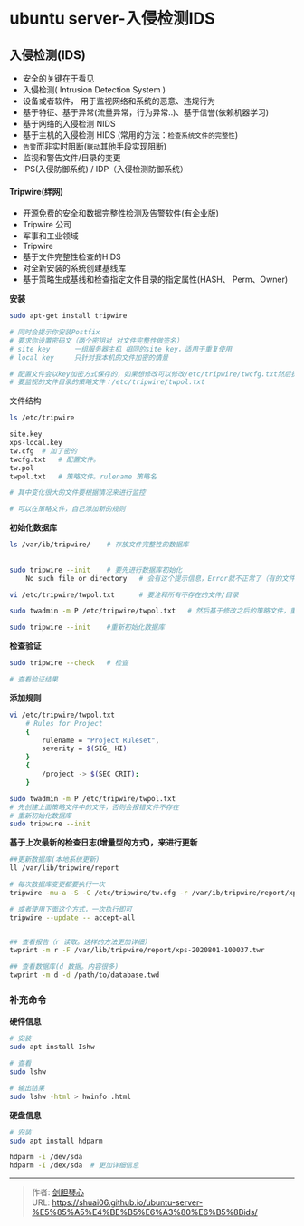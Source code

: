 # ubuntu server-入侵检测IDS


## 入侵检测(IDS)

- 安全的关键在于看见
- 入侵检测( Intrusion Detection System )
- 设备或者软件， 用于监视网络和系统的恶意、违规行为
- 基于特征、基于异常(流量异常，行为异常..)、基于信誉(依赖机器学习)
- 基于网络的入侵检测 NIDS
- 基于主机的入侵检测 HIDS (常用的方法：`检查系统文件的完整性`)
- `告警`而非实时阻断(`联动`其他手段实现阻断)
- 监视和警告文件/目录的变更
- IPS(入侵防御系统) / IDP（入侵检测防御系统）



#### Tripwire(绊网)

- 开源免费的安全和数据完整性检测及告警软件(有企业版)
- Tripwire 公司
- 军事和工业领域
- Tripwire
- 基于文件完整性检查的HIDS
- 对全新安装的系统创建基线库
- 基于策略生成基线和检查指定文件目录的指定属性(HASH、 Perm、Owner)



**安装**

```bash
sudo apt-get install tripwire

# 同时会提示你安装Postfix
# 要求你设置密码文（两个密钥对 对文件完整性做签名）
# site key		一组服务器主机 相同的site key，适用于重复使用
# local key		只针对我本机的文件加密的情景

# 配置文件会以key加密方式保存的，如果想修改可以修改/etc/tripwire/twcfg.txt然后执行命令来实现
# 要监视的文件目录的策略文件：/etc/tripwire/twpol.txt
```



文件结构

```bash
ls /etc/tripwire

site.key
xps-local.key
tw.cfg	# 加了密的
twcfg.txt	# 配置文件。
tw.pol
twpol.txt	# 策略文件。rulename 策略名

# 其中变化很大的文件要根据情况来进行监控

# 可以在策略文件，自己添加新的规则
```



**初始化数据库**

```bash
ls /var/ib/tripwire/	# 存放文件完整性的数据库
	
	
sudo tripwire --init	# 要先进行数据库初始化
  	No such file or directory	# 会有这个提示信息，Error就不正常了（有的文件不存在）

vi /etc/tripwire/twpol.txt  	# 要注释所有不存在的文件/目录

sudo twadmin -m P /etc/tripwire/twpol.txt   # 然后基于修改之后的策略文件，重新生成pol文件

sudo tripwire --init	#重新初始化数据库
```



**检查验证**

```bash
sudo tripwire --check	# 检查

# 查看验证结果

```



**添加规则**

```bash
vi /etc/tripwire/twpol.txt 
    # Rules for Project
    {
        rulename = "Project Ruleset",
        severity = $(SIG_ HI)
    }
    {
        /project -> $(SEC CRIT);
    }
```

```bash
sudo twadmin -m P /etc/tripwire/twpol.txt
# 先创建上面策略文件中的文件，否则会报错文件不存在
# 重新初始化数据库
sudo tripwire --init
```



**基于上次最新的检查日志(增量型的方式)，来进行更新**

```bash
##更新数据库(本地系统更新)
ll /var/lib/tripwire/report

# 每次数据库变更都要执行一次
tripwire -mu-a -S -C /etc/tripwire/tw.cfg -r /var/ib/tripwire/report/xps.twr

# 或者使用下面这个方式，一次执行即可
tripwire --update -- accept-all


## 查看报告（r 读取。这样的方法更加详细）
twprint -m r -F /var/lib/tripwire/report/xps-2020801-100037.twr

## 查看数据库(d 数据。内容很多)
twprint -m d -d /path/to/database.twd


```





### 补充命令

**硬件信息**

```bash
# 安装
sudo apt install Ishw

# 查看
sudo lshw 

# 输出结果
sudo lshw -html > hwinfo .html
```



**硬盘信息**

```bash
# 安装
sudo apt install hdparm

hdparm -i /dev/sda
hdparm -I /dex/sda	# 更加详细信息
```









---

> 作者: [剑胆琴心](http://shuai06.github.io)  
> URL: https://shuai06.github.io/ubuntu-server-%E5%85%A5%E4%BE%B5%E6%A3%80%E6%B5%8Bids/  

